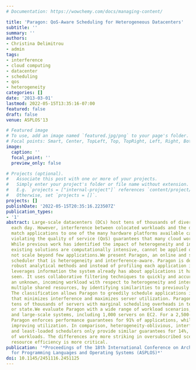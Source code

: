 ```yaml
---
# Documentation: https://wowchemy.com/docs/managing-content/

title: 'Paragon: QoS-Aware Scheduling for Heterogeneous Datacenters'
subtitle: ''
summary: ''
authors:
- Christina Delimitrou
- admin
tags:
- interference
- cloud computing
- datacenter
- scheduling
- qos
- heterogeneity
categories: []
date: '2013-03-01'
lastmod: 2022-05-15T13:35:16-07:00
featured: false
draft: false
venue: ASPLOS'13

# Featured image
# To use, add an image named `featured.jpg/png` to your page's folder.
# Focal points: Smart, Center, TopLeft, Top, TopRight, Left, Right, BottomLeft, Bottom, BottomRight.
image:
  caption: ''
  focal_point: ''
  preview_only: false

# Projects (optional).
#   Associate this post with one or more of your projects.
#   Simply enter your project's folder or file name without extension.
#   E.g. `projects = ["internal-project"]` references `content/project/deep-learning/index.md`.
#   Otherwise, set `projects = []`.
projects: []
publishDate: '2022-05-15T20:35:16.223507Z'
publication_types:
- '1'
abstract: Large-scale datacenters (DCs) host tens of thousands of diverse applications
  each day. However, interference between colocated workloads and the difficulty to
  match applications to one of the many hardware platforms available can degrade performance,
  violating the quality of service (QoS) guarantees that many cloud workloads require.
  While previous work has identified the impact of heterogeneity and interference,
  existing solutions are computationally intensive, cannot be applied online and do
  not scale beyond few applications.We present Paragon, an online and scalable DC
  scheduler that is heterogeneity and interference-aware. Paragon is derived from
  robust analytical methods and instead of profiling each application in detail, it
  leverages information the system already has about applications it has previously
  seen. It uses collaborative filtering techniques to quickly and accurately classify
  an unknown, incoming workload with respect to heterogeneity and interference in
  multiple shared resources, by identifying similarities to previously scheduled applications.
  The classification allows Paragon to greedily schedule applications in a manner
  that minimizes interference and maximizes server utilization. Paragon scales to
  tens of thousands of servers with marginal scheduling overheads in terms of time
  or state.We evaluate Paragon with a wide range of workload scenarios, on both small
  and large-scale systems, including 1,000 servers on EC2. For a 2,500-workload scenario,
  Paragon enforces performance guarantees for 91% of applications, while significantly
  improving utilization. In comparison, heterogeneity-oblivious, interference-oblivious
  and least-loaded schedulers only provide similar guarantees for 14%, 11% and 3%
  of workloads. The differences are more striking in oversubscribed scenarios where
  resource efficiency is more critical.
publication: '*Proceedings of the 18th International Conference on Architectural Support
  for Programming Languages and Operating Systems (ASPLOS)*'
doi: 10.1145/2451116.2451125
---
```

